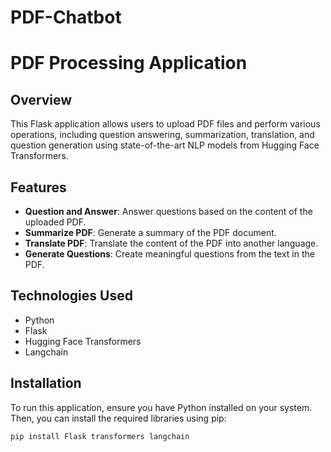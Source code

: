 # PDF-Chatbot

# PDF Processing Application

## Overview

This Flask application allows users to upload PDF files and perform various operations, including question answering, summarization, translation, and question generation using state-of-the-art NLP models from Hugging Face Transformers.

## Features

- **Question and Answer**: Answer questions based on the content of the uploaded PDF.
- **Summarize PDF**: Generate a summary of the PDF document.
- **Translate PDF**: Translate the content of the PDF into another language.
- **Generate Questions**: Create meaningful questions from the text in the PDF.

## Technologies Used

- Python
- Flask
- Hugging Face Transformers
- Langchain

## Installation

To run this application, ensure you have Python installed on your system. Then, you can install the required libraries using pip:

```bash
pip install Flask transformers langchain
